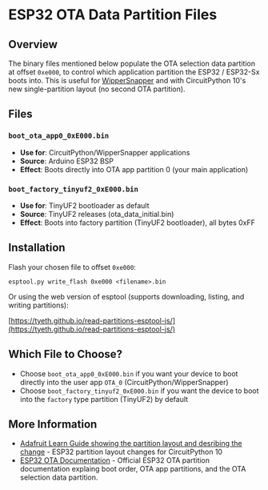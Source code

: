 # ESP32 OTA Data Partition Files

## Overview
The binary files mentioned below populate the OTA selection data partition at offset `0xe000`, to control which application partition the ESP32 / ESP32-Sx boots into. This is useful for [WipperSnapper](https://github.com/adafruit/Adafruit_Wippersnapper_Arduino/) and with CircuitPython 10's new single-partition layout (no second OTA partition).

## Files

### `boot_ota_app0_0xE000.bin`
- **Use for**: CircuitPython/WipperSnapper applications
- **Source**: Arduino ESP32 BSP
- **Effect**: Boots directly into OTA app partition 0 (your main application)

### `boot_factory_tinyuf2_0xE000.bin` 
- **Use for**: TinyUF2 bootloader as default
- **Source**: TinyUF2 releases (ota_data_initial.bin) 
- **Effect**: Boots into factory partition (TinyUF2 bootloader), all bytes 0xFF

## Installation
Flash your chosen file to offset `0xe000`:
```
esptool.py write_flash 0xe000 <filename>.bin
```
Or using the web version of esptool (supports downloading, listing, and writing partitions):

[https://tyeth.github.io/read-partitions-esptool-js/](https://tyeth.github.io/read-partitions-esptool-js/)

## Which File to Choose?
- Choose `boot_ota_app0_0xE000.bin` if you want your device to boot directly into the user app `OTA_0` (CircuitPython/WipperSnapper)
- Choose `boot_factory_tinyuf2_0xE000.bin` if you want the device to boot into the `factory` type partition (TinyUF2) by default

## More Information
- [Adafruit Learn Guide showing the partition layout and desribing the change](https://learn.adafruit.com/adafruit-esp32-s2-feather/update-tinyuf2-bootloader-for-circuitpython-10-4mb-boards-only) - ESP32 partition layout changes for CircuitPython 10
- [ESP32 OTA Documentation](https://docs.espressif.com/projects/esp-idf/en/stable/esp32/api-reference/system/ota.html) - Official ESP32 OTA partition documentation explaing boot order, OTA app partitions, and the OTA selection data partition.

